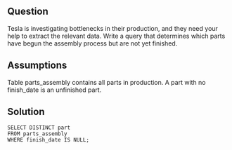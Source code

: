 ## Question
Tesla is investigating bottlenecks in their production, and they need your help to extract the relevant data. Write a query that determines which parts have begun the assembly process but are not yet finished.

## Assumptions
Table parts_assembly contains all parts in production.
A part with no finish_date is an unfinished part.

## Solution
```
SELECT DISTINCT part 
FROM parts_assembly 
WHERE finish_date IS NULL;
```

